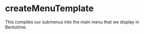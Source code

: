 createMenuTemplate
===================
This compiles our submenus into the main menu that we display in Bentotime.
